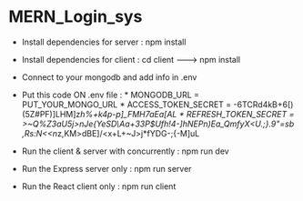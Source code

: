 # MERN_Login_sys
- Install dependencies for server : npm install
- Install dependencies for client : cd client ---> npm install
- Connect to your mongodb and add info in .env
- Put this code ON .env file : 
               *  MONGODB_URL = PUT_YOUR_MONGO_URL
               *  ACCESS_TOKEN_SECRET = -6TCRd4kB+6[)(5Z#PF)]LHM]z*h%+k4p-p]_FM$H7a$Ea\[AL
               *  REFRESH_TOKEN_SECRET = >~Q%Z3aU5j>nJe{YeSD\Aa+33P$Ufh!4-]hNEPn)Ea_QmfyX<U.;}.9"=sb,Rs:N<<n*z,KM>dBE]/<x+L+~J>j*fYDG-;{-M]uL


- Run the client & server with concurrently : npm run dev
- Run the Express server only : npm run server
- Run the React client only : npm run client
